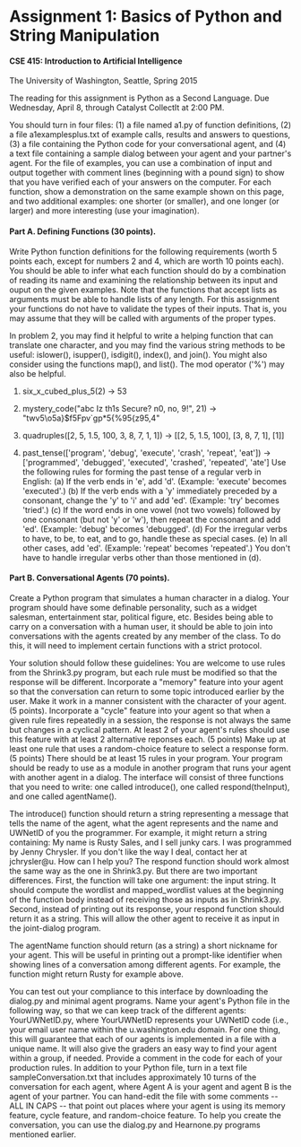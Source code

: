 
# Assignment 1: Basics of Python and String Manipulation
#### CSE 415: Introduction to Artificial Intelligence
The University of Washington, Seattle, Spring 2015

The reading for this assignment is Python as a Second Language. 
Due Wednesday, April 8, through Catalyst CollectIt at 2:00 PM. 
 
You should turn in four files: (1) a file named a1.py of function definitions, (2) a file a1examplesplus.txt of example calls, results and answers to questions, (3) a file containing the Python code for your conversational agent, and (4) a text file containing a sample dialog between your agent and your partner's agent. For the file of examples, you can use a combination of input and output together with comment lines (beginning with a pound sign) to show that you have verified each of your answers on the computer. For each function, show a demonstration on the same example shown on this page, and two additional examples: one shorter (or smaller), and one longer (or larger) and more interesting (use your imagination). 
 
#### Part A. Defining Functions (30 points). 
 
Write Python function definitions for the following requirements (worth 5 points each, except for numbers 2 and 4, which are worth 10 points each). You should be able to infer what each function should do by a combination of reading its name and examining the relationship between its input and ouput on the given examples. Note that the functions that accept lists as arguments must be able to handle lists of any length. For this assignment your functions do not have to validate the types of their inputs. That is, you may assume that they will be called with arguments of the proper types. 
 
In problem 2, you may find it helpful to write a helping function that can translate one character, and you may find the various string methods to be useful: islower(), isupper(), isdigit(), index(), and join(). You might also consider using the functions map(), and list(). The mod operator ('%') may also be helpful.
1. six_x_cubed_plus_5(2) -> 53

2. mystery_code("abc Iz th1s Secure? n0, no, 9!", 21) -> "twv5\o5a}$f5Fpv`gp*5{%95{z95,4"

3. quadruples([2, 5, 1.5, 100, 3, 8, 7, 1, 1])  ->  [[2, 5, 1.5, 100], [3, 8, 7, 1], [1]]

4. past_tense(['program', 'debug', 'execute', 'crash', 'repeat', 'eat']) ->
 ['programmed', 'debugged', 'executed', 'crashed', 'repeated', 'ate']
Use the following rules for forming the past tense of a regular verb in English: (a) If the verb ends in 'e', add 'd'. (Example: 'execute' becomes 'executed'.) (b) If the verb ends with a 'y' immediately preceded by a consonant, change the 'y' to 'i' and add 'ed'. (Example: 'try' becomes 'tried'.) (c) If the word ends in one vowel (not two vowels) followed by one consonant (but not 'y' or 'w'), then repeat the consonant and add 'ed'. (Example: 'debug' becomes 'debugged'. (d) For the irregular verbs to have, to be, to eat, and to go, handle these as special cases. (e) In all other cases, add 'ed'. (Example: 'repeat' becomes 'repeated'.) You don't have to handle irregular verbs other than those mentioned in (d). 
#### Part B. Conversational Agents (70 points). 
 
Create a Python program that simulates a human character in a dialog. Your program should have some definable personality, such as a widget salesman, entertainment star, political figure, etc. Besides being able to carry on a conversation with a human user, it should be able to join into conversations with the agents created by any member of the class. To do this, it will need to implement certain functions with a strict protocol. 
 
Your solution should follow these guidelines:
You are welcome to use rules from the Shrink3.py program, but each rule must be modified so that the response will be different.
Incorporate a "memory" feature into your agent so that the conversation can return to some topic introduced earlier by the user. Make it work in a manner consistent with the character of your agent. (5 points).
Incorporate a "cycle" feature into your agent so that when a given rule fires repeatedly in a session, the response is not always the same but changes in a cyclical pattern. At least 2 of your agent's rules should use this feature with at least 2 alternative reponses each. (5 points)
Make up at least one rule that uses a random-choice feature to select a response form. (5 points)
There should be at least 15 rules in your program.
Your program should be ready to use as a module in another program that runs your agent with another agent in a dialog. The interface will consist of three functions that you need to write: one called introduce(), one called respond(theInput), and one called agentName(). 
 
The introduce() function should return a string representing a message that tells the name of the agent, what the agent represents and the name and UWNetID of you the programmer. For example, it might return a string containing:
My name is Rusty Sales, and I sell junky cars.
I was programmed by Jenny Chrysler. If you don't like
the way I deal, contact her at jchrysler@u.
How can I help you?
The respond function should work almost the same way as the one in Shrink3.py. But there are two important differences. First, the function will take one argument: the input string. It should compute the wordlist and mapped_wordlist values at the beginning of the function body instead of receiving those as inputs as in Shrink3.py. Second, instead of printing out its response, your respond function should return it as a string. This will allow the other agent to receive it as input in the joint-dialog program. 
 
The agentName function should return (as a string) a short nickname for your agent. This will be useful in printing out a prompt-like identifier when showing lines of a conversation among different agents. For example, the function might return Rusty for example above. 
 
You can test out your compliance to this interface by downloading the dialog.py and minimal agent programs.
Name your agent's Python file in the following way, so that we can keep track of the different agents: YourUWNetID.py, where YourUWNetID represents your UWNetID code (i.e., your email user name within the u.washington.edu domain. For one thing, this will guarantee that each of our agents is implemented in a file with a unique name. It will also give the graders an easy way to find your agent within a group, if needed.
Provide a comment in the code for each of your production rules.
In addition to your Python file, turn in a text file sampleConversation.txt that includes approximately 10 turns of the conversation for each agent, where Agent A is your agent and agent B is the agent of your partner. You can hand-edit the file with some comments -- ALL IN CAPS -- that point out places where your agent is using its memory feature, cycle feature, and random-choice feature. To help you create the conversation, you can use the dialog.py and Hearnone.py programs mentioned earlier.
